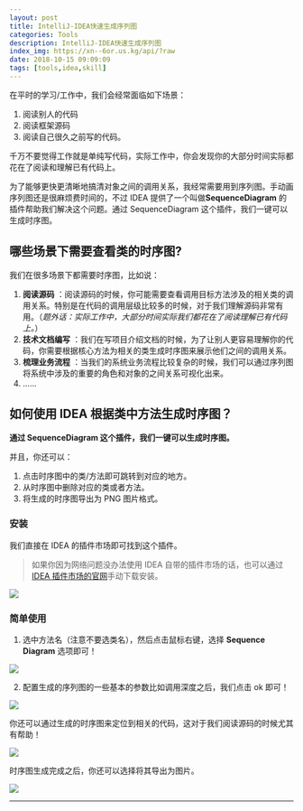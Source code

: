 ```yaml
---
layout: post
title: IntelliJ-IDEA快速生成序列图
categories: Tools
description: IntelliJ-IDEA快速生成序列图
index_img: https://xn--6or.us.kg/api/?raw
date: 2018-10-15 09:09:09
tags: [tools,idea,skill]
---
```


在平时的学习/工作中，我们会经常面临如下场景：

1.  阅读别人的代码
2.  阅读框架源码
3.  阅读自己很久之前写的代码。

千万不要觉得工作就是单纯写代码，实际工作中，你会发现你的大部分时间实际都花在了阅读和理解已有代码上。

为了能够更快更清晰地搞清对象之间的调用关系，我经常需要用到序列图。手动画序列图还是很麻烦费时间的，不过 IDEA 提供了一个叫做**SequenceDiagram** 的插件帮助我们解决这个问题。通过 SequenceDiagram 这个插件，我们一键可以生成时序图。

## 哪些场景下需要查看类的时序图?

我们在很多场景下都需要时序图，比如说：

1.  **阅读源码** ：阅读源码的时候，你可能需要查看调用目标方法涉及的相关类的调用关系。特别是在代码的调用层级比较多的时候，对于我们理解源码非常有用。（*题外话：实际工作中，大部分时间实际我们都花在了阅读理解已有代码上。*）
2.  **技术文档编写** ：我们在写项目介绍文档的时候，为了让别人更容易理解你的代码，你需要根据核心方法为相关的类生成时序图来展示他们之间的调用关系。
3.  **梳理业务流程** ：当我们的系统业务流程比较复杂的时候，我们可以通过序列图将系统中涉及的重要的角色和对象的之间关系可视化出来。
4.  ......

## 如何使用 IDEA 根据类中方法生成时序图？

**通过 SequenceDiagram 这个插件，我们一键可以生成时序图。**

并且，你还可以：

1.  点击时序图中的类/方法即可跳转到对应的地方。
2.  从时序图中删除对应的类或者方法。
3.  将生成的时序图导出为 PNG 图片格式。

### 安装

我们直接在 IDEA 的插件市场即可找到这个插件。

> 如果你因为网络问题没办法使用 IDEA 自带的插件市场的话，也可以通过[IDEA 插件市场的官网](https://plugins.jetbrains.com/idea)手动下载安装。

![](https://p3-juejin.byteimg.com/tos-cn-i-k3u1fbpfcp/c03be7afd3c24eae9644601df5ea954d~tplv-k3u1fbpfcp-zoom-1.image)

### 简单使用

1.  选中方法名（注意不要选类名），然后点击鼠标右键，选择 **Sequence Diagram** 选项即可！

![](https://img.itgo.ml/img/20201026094934.png)

2.  配置生成的序列图的一些基本的参数比如调用深度之后，我们点击 ok 即可！

![](https://p3-juejin.byteimg.com/tos-cn-i-k3u1fbpfcp/63bc130cf38d49d6b637128b87a6648b~tplv-k3u1fbpfcp-zoom-1.image)

你还可以通过生成的时序图来定位到相关的代码，这对于我们阅读源码的时候尤其有帮助！

![](https://p3-juejin.byteimg.com/tos-cn-i-k3u1fbpfcp/2c3a56ba79e74146b15a102ba9796cbe~tplv-k3u1fbpfcp-zoom-1.image)

时序图生成完成之后，你还可以选择将其导出为图片。

![](https://p3-juejin.byteimg.com/tos-cn-i-k3u1fbpfcp/a40c87b53b7244dd8aa1defef1ca38ee~tplv-k3u1fbpfcp-zoom-1.image)

-------------------------

